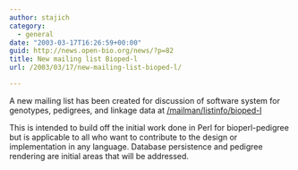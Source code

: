 ```yaml
---
author: stajich
category:
  - general
date: "2003-03-17T16:26:59+00:00"
guid: http://news.open-bio.org/news/?p=82
title: New mailing list Bioped-l
url: /2003/03/17/new-mailing-list-bioped-l/

---
```

A new mailing list has been created for discussion of software system for genotypes, pedigrees, and linkage data at [/mailman/listinfo/bioped-l](/obf-hugo-test/mailman/listinfo/bioped-l)

This is intended to build off the initial work done in Perl for bioperl-pedigree but is applicable to all who want to contribute to the design or implementation in any language. Database persistence and pedigree rendering are initial areas that will be addressed.
